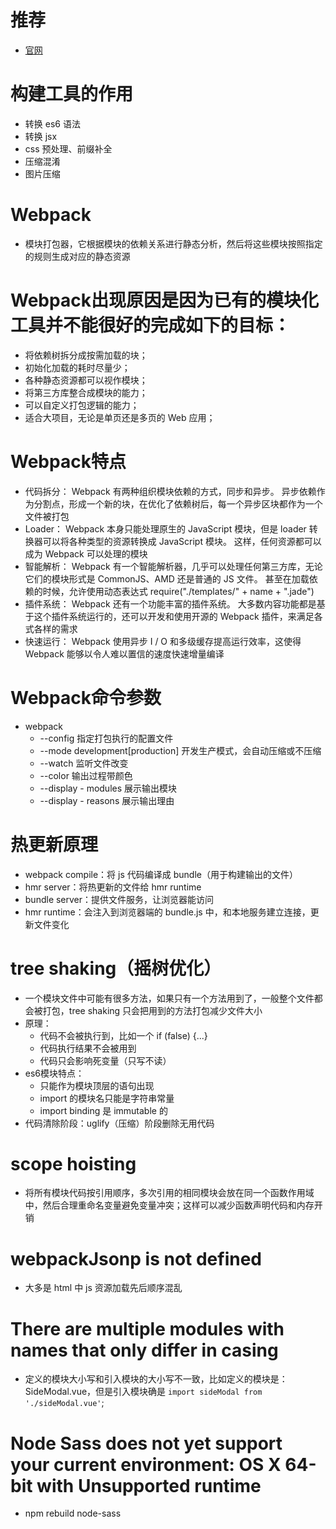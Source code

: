 # 推荐
- [官网](https://webpack.docschina.org/)

# 构建工具的作用
- 转换 es6 语法
- 转换 jsx
- css 预处理、前缀补全
- 压缩混淆
- 图片压缩

# Webpack
- 模块打包器，它根据模块的依赖关系进行静态分析，然后将这些模块按照指定的规则生成对应的静态资源

# Webpack出现原因是因为已有的模块化工具并不能很好的完成如下的目标： 
- 将依赖树拆分成按需加载的块；
- 初始化加载的耗时尽量少；
- 各种静态资源都可以视作模块；
- 将第三方库整合成模块的能力；
- 可以自定义打包逻辑的能力；
- 适合大项目，无论是单页还是多页的 Web 应用；

# Webpack特点
- 代码拆分： Webpack 有两种组织模块依赖的方式，同步和异步。 异步依赖作为分割点，形成一个新的块，在优化了依赖树后，每一个异步区块都作为一个文件被打包
- Loader： Webpack 本身只能处理原生的 JavaScript 模块，但是 loader 转换器可以将各种类型的资源转换成 JavaScript 模块。 这样，任何资源都可以成为 Webpack 可以处理的模块
- 智能解析： Webpack 有一个智能解析器，几乎可以处理任何第三方库，无论它们的模块形式是 CommonJS、AMD 还是普通的 JS 文件。 甚至在加载依赖的时候，允许使用动态表达式 require("./templates/" + name + ".jade")
- 插件系统： Webpack 还有一个功能丰富的插件系统。 大多数内容功能都是基于这个插件系统运行的，还可以开发和使用开源的 Webpack 插件，来满足各式各样的需求
- 快速运行： Webpack 使用异步 I / O 和多级缓存提高运行效率，这使得 Webpack 能够以令人难以置信的速度快速增量编译

# Webpack命令参数
- webpack
  - --config 指定打包执行的配置文件
  - --mode development[production] 开发生产模式，会自动压缩或不压缩
  - --watch 监听文件改变
  - --color 输出过程带颜色
  - --display - modules 展示输出模块
  - --display - reasons 展示输出理由

# 热更新原理
- webpack compile：将 js 代码编译成 bundle（用于构建输出的文件）
- hmr server：将热更新的文件给 hmr runtime
- bundle server：提供文件服务，让浏览器能访问
- hmr runtime：会注入到浏览器端的 bundle.js 中，和本地服务建立连接，更新文件变化

# tree shaking（摇树优化）
- 一个模块文件中可能有很多方法，如果只有一个方法用到了，一般整个文件都会被打包，tree shaking 只会把用到的方法打包减少文件大小
- 原理：
  - 代码不会被执行到，比如一个 if (false) {...}
  - 代码执行结果不会被用到
  - 代码只会影响死变量（只写不读）
- es6模块特点：
  - 只能作为模块顶层的语句出现
  - import 的模块名只能是字符串常量
  - import binding 是 immutable 的
- 代码清除阶段：uglify（压缩）阶段删除无用代码

# scope hoisting
- 将所有模块代码按引用顺序，多次引用的相同模块会放在同一个函数作用域中，然后合理重命名变量避免变量冲突；这样可以减少函数声明代码和内存开销

# webpackJsonp is not defined
- 大多是 html 中 js 资源加载先后顺序混乱

# There are multiple modules with names that only differ in casing
- 定义的模块大小写和引入模块的大小写不一致，比如定义的模块是：SideModal.vue，但是引入模块确是 `import sideModal from './sideModal.vue'`;

# Node Sass does not yet support your current environment: OS X 64-bit with Unsupported runtime
- npm rebuild node-sass
